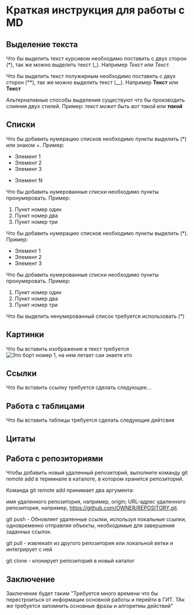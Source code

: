 # Краткая инструкция для работы с MD

## Выделение текста

Что бы выделить текст курсивом необходимо поставить с двух сторон (*), так же можно выделить текст (_). Например *Текст* или _Текст_.

Что бы выделить текст полужирным необходимо поставить с двух сторон (**), так же можно выделить текст (__). Например **Текст** или __Текст__

Альтернативные способы выделения существуют что бы производить слияния двух стилей. Пример: _текст может быть вот такой или **такой**_

## Списки

Что бы добавить нумерацию списков необходимо пункты выделить (*) или знаком +. Пример:
* Элемент 1
* Элемент 2
* Элемент 3
+ Элемент N

Что бы добавить нумерованные списки необходимо пункты пронумеровать. Пример:
1. Пункт номер один
2. Пункт номер два
3. Пункт номер три

Что бы добавить нумерацию списков необходимо пункты выделить (*). Пример:
* Элемент 1
* Элемент 2
* Элемент 3

Что бы добавить нумерованные списки необходимо пункты пронумеровать. Пример:
1. Пункт номер один
2. Пункт номер два
3. Пункт номер три

Что бы выделить ненумерованный список требуется использовать (*)
## Картинки

Что бы вставить изображение в текст требуется 
![Это борт номер 1, на нем летает саи знаете кто](Bort1.jpg.jpg)
## Ссылки

Что бы вставить ссылку требуется сделать следующее...

## Работа с таблицами

Что бы вставить таблицы требуется сделать следующие дейтсвия

## Цитаты

## Работа с репозиториями
Чтобы добавить новый удаленный репозиторий, выполните команду git remote add в терминале в каталоге, в котором хранится репозиторий.

Команда git remote add принимает два аргумента:

имя удаленного репозитория, например, origin;
URL-адрес удаленного репозитория, например, https://github.com/OWNER/REPOSITORY.git.

git push - Обновляет удаленные ссылки, используя локальные ссылки, одновременно отправляя объекты, необходимые для завершения заданных ссылок.

git pull - извлекаtn из другого репозитория или локальной ветки и интегрирует с ней

git clone - клонирует репозиторий в новый каталог

## Заключение

Заключение будет таким "Требуется много времени что бы перестроиться от информации основной работы и перейти в ГИТ. ТАк же требуется запомнить основные фразы и алгоритмы действий"



